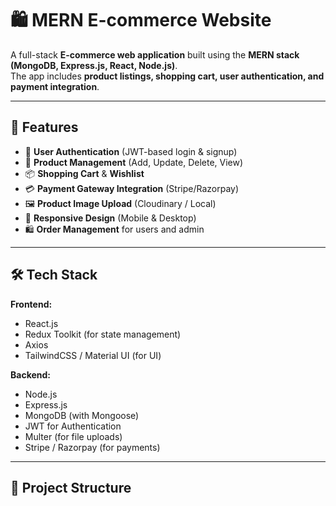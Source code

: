 # 🛍️ MERN E-commerce Website

A full-stack **E-commerce web application** built using the **MERN stack (MongoDB, Express.js, React, Node.js)**.  
The app includes **product listings, shopping cart, user authentication, and payment integration**.

---

## 🚀 Features
- 🔐 **User Authentication** (JWT-based login & signup)
- 🛒 **Product Management** (Add, Update, Delete, View)
- 📦 **Shopping Cart** & **Wishlist**
- 💳 **Payment Gateway Integration** (Stripe/Razorpay)
- 🖼️ **Product Image Upload** (Cloudinary / Local)
- 📱 **Responsive Design** (Mobile & Desktop)
- 🛍️ **Order Management** for users and admin

---

## 🛠️ Tech Stack
**Frontend:**
- React.js
- Redux Toolkit (for state management)
- Axios
- TailwindCSS / Material UI (for UI)

**Backend:**
- Node.js
- Express.js
- MongoDB (with Mongoose)
- JWT for Authentication
- Multer (for file uploads)
- Stripe / Razorpay (for payments)

---

## 📂 Project Structure

